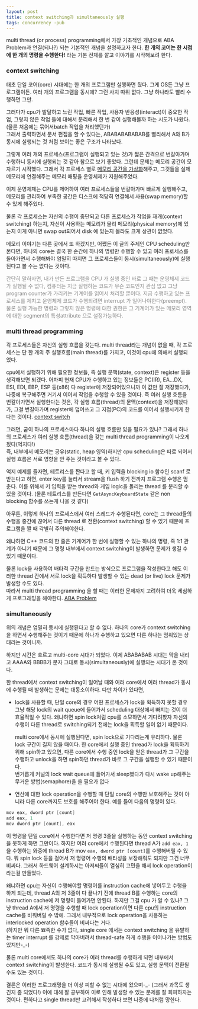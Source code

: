 ```yaml
---
layout: post
title: context switching과 simultaneously 실행
tags: concurrency -pub
---
```


multi thread (or process) programming에서 가장 기초적인 개념으로 ABA Problem과 연결(되나?) 되는 기본적인 개념을 설명하고자 한다. **한 개의 코어는 한 시점에 한 개의 명령을 수행한다!** 라는 기본 전제를 깔고 이야기를 시작해보려 한다.

### context switching ###

태초 단일 코어(core) 시대에는 한 개의 프로그램만 실행하면 됬다. 그게 OS든 그냥 프로그램이든. 여러 개의 프로그램을 동시에? 그런 사치 따위 없다. 그냥 하나라도 빨리 수행하면 그만.

그러다가 cpu가 발달하고 느린 작업, 빠른 작업, 사용자 반응성(interact)이 중요한 작업, 그렇지 않은 작업 들에 대해서 분리해서 한 번 같이 실행해볼까 하는 시도가 나왔다. (물론 처음에는 묶어서batch 작업을 처리했던가)  
그래서 출력하면서 문서 편집을 할 수 있다는, ABABABABABAB를 빨리해서 A와 B가 동시에 실행되는 것 처럼 보이는 좋은 구조가 나타났다.

그렇게 여러 개의 프로세스(프로그램이 실행되고 있는 것)가 짧은 간격으로 번갈아가며 수행하니 동시에 실행되는 것 같아 참으로 보기 좋았다. 그런데 문제는 메모리 공간이 모자르기 시작했다. 그래서 각 프로세스 별로 [메모리 공간을 가상화](http://en.wikipedia.org/wiki/Virtual_memory)해주고, 그것들을 실제 메모리에 연결해주는 메모리 매핑을 운영체제가 지원해주었다.

이제 운영체제는 CPU를 제어하여 여러 프로세스들을 번갈아가며 빠르게 실행해주고, 메모리를 관리하여 부족한 공간은 디스크에 적당히 연결해서 사용(swap memory)할 수 있게 해주었다.

물론 각 프로세스는 자신의 수행이 중단되고 다른 프로세스가 작업을 재개(context switching) 하는지, 자신이 사용하는 메모리가 물리 메모리(physical memory)에 있는지 이게 아니면 swap out되어서 disk 에 있는지 몰라도 크게 상관이 없었다.

메모리 이야기는 다른 곳에서 또 하겠지만, 어쨌든 이 글의 주제인 CPU scheduling만 본다면, 하나의 core는 결국 한 순간에 하나의 명령만 수행할 수 있고 여러 프로세스를 돌아가면서 수행해봐야 엄밀히 따지면 그 프로세스들이 동시(simultaneously)에 실행된다고 볼 수는 없다는 것이다.

<span style="color: #888;">간단히 말하자면, 내가 만든 프로그램을 CPU 가 실행 중인 바로 그 때는 운영체제 코드가 실행될 수 없다, 컴퓨터는 지금 실행하는 코드가 무슨 코드인지 관심 없고 그냥 program counter가 가리키는 기계어를 읽어서 처리할 뿐이다. 지금 수행하고 있는 프로세스를 제치고 운영체제 코드가 수행되려면 interrupt 가 일어나야한다(preempt). 물론 실행 가능한 명령과 그렇지 않은 명령에 대한 권한은 그 기계어가 있는 메모리 영역에 대한 segment의 특성attribute 으로 설정가능하다.</span>

### multi thread programming ###

각 프로세스들은 자신의 실행 흐름을 갖는다. multi thread라는 개념이 없을 때, 각 프로세스는 단 한 개의 주 실행흐름(main thread)를 가지고, 이것이 cpu에 의해서 실행되었다.

cpu에서 실행하기 위해 필요한 정보들, 즉 실행 문맥(state, context)은 register 등을 생각해보면 되겠다. 어차피 현재 CPU가 수행하고 있는 정보들은 PC(IR), EA...DX, ESI, EDI, EBP, ESP 등(x86) 다 register에 저장되어있으니까 이 값만 잘 저장했다가, 나중에 복구해주면 거기서 이어서 작업을 수행할 수 있을 것이다. 즉 여러 실행 흐름을 번갈아가면서 실행한다는 것은, 각 실행 흐름(thread)의 문맥(context)을 저장해놨다가, 그걸 번갈아가며 register에 덮어쓰고 그 지점(PC)의 코드를 이어서 실행시키게 한다는 것이다. [context switch](http://en.wikipedia.org/wiki/Context_switch)

그러면, 굳이 하나의 프로세스마다 하나의 실행 흐름만 있을 필요가 있나? 그래서 하나의 프로세스가 여러 실행 흐름(thread)을 갖는 multi thread programming이 나오게 됬다(억지다!)  
즉, 내부에서 메모리는 공유(static, heap 영역)하지만 cpu scheduling은 따로 되어서 실행 흐름은 서로 영향을 안 주는 것이라고 볼 수 있다.

억지 예제를 들자면, 테트리스를 짠다고 할 때, 키 입력을 blocking io 함수인 scanf 로 받는다고 하면, enter key를 눌러서 stream을 flush 하기 전까지 프로그램 수행은 멈춘다. 이를 위해서 키 입력을 받는 thread와 게임 logic을 돌리는 thread 를 분리할 수 있을 것이다.
(물론 테트리스를 만든다면 `GetAsyncKeyboardState` 같은 non blocking 함수를 쓰는게 나을 것 같다)

아무튼, 이렇게 하나의 프로세스에서 여러 스레드가 수행된다면, core는 그 thread들의 수행을 중간에 끊어서 다른 thread 로 전환(context switching) 할 수 있기 때문에 프로그램을 짤 때 각별히 주의해야한다.

왜냐하면 C++ 코드의 한 줄은 기계어가 한 번에 실행할 수 있는 하나의 명령, 즉 1:1 관계가 아니기 때문에 그 명령 내부에서 context switching이 발생하면 문제가 생길 수 있기 때문이다.

물론 lock을 사용하여 배타적 구간을 만드는 방식으로 프로그램을 작성한다고 해도 이러한 thread 간에서 서로 lock을 획득하다 발생할 수 있는 dead (or live) lock 문제가 발생할 수도 있다.  
따라서 multi thread programming 을 할 때는 이러한 문제까지 고려하여 더욱 세심하게 프로그래밍을 해야한다. [ABA Problem](http://en.wikipedia.org/wiki/ABA_problem)

### simultaneously ###

위의 개념은 엄밀히 동시에 실행된다고 할 수 없다. 하나의 core가 context switching을 하면서 수행해주는 것이기 때문에 하나가 수행하고 있으면 다른 하나는 멈춰있는 상태라는 것이니까.

하지만 시간은 흐르고 multi-core 시대가 되었다. 이제 ABABABAB 시대는 막을 내리고 AAAA와 BBBB가 문자 그대로 동시(simultaneously)에 실행되는 시대가 온 것이다.

한 thread에서 context switching이 일어날 때와 여러 core에서 여러 thread가 동시에 수행될 때 발생하는 문제는 대동소이하다. 다만 차이가 있다면,

* lock을 사용할 때, 단일 core의 경우 어떤 프로세스가 lock을 획득하지 못할 경우 그냥 해당 lock의 wait queue에 들어가서 scheduling 대상에서 빠지는 것이 더 효율적일 수 있다. 왜냐하면 spin lock처럼 cpu를 소모하면서 기다려봤자 자신의 수행이 다른 thread로 switching되기 전에는 lock을 획득할 일이 없기 때문이다.  
  
  multi core에서 동시에 실행된다면, spin lock으로 기다리는게 유리하다. 물론 lock 구간이 길지 않을 때이다. 한 core에서 실행 중인 thread가 lock을 획득하기 위해 spin하고 있으면, 다른 core에서 수행 중인 lock을 얻은 thread가 그 구간을 수행하고 unlock을 하면 spin하던 thread가 바로 그 구간을 실행할 수 있기 때문이다.  
번거롭게 커널의 lock wait queue에 들어가서 sleep했다가 다시 wake up해주는 무거운 방법(semaphore)을 쓸 필요가 없다

* 연산에 대한 lock operation을 수행할 때 단일 core의 수행만 보호해주는 것이 아니라 다른 core까지도 보호를 해주어야 한다. 예를 들어 다음의 명령이 있다.

```cpp
mov eax, dword ptr [count]
add eax, 1
mov dword ptr [count], eax
```

이 명령을 단일 core에서 수행한다면 저 명령 3줄을 실행하는 동안 context switching을 못하게 하면 그만이다. 하지만 여러 core에서 수행된다면 thread A가 `add eax, 1`을 수행하는 와중에 thread B가 mov `eax, dword ptr [count]`를 수행해버릴 수 있다.
뭐 spin lock 등을 걸어서 저 명령어 수행의 배타성을 보장해줘도 되지만 그건 너무 비싸다. 그래서 하드웨어 설계하시는 아저씨들이 열심히 고민을 해서 lock operation이라는걸 만들었다.

왜냐하면 cpu는 자신이 수행해야할 명령어를 instruction cache에 넣어두고 수행을 하게 되는데, thread A의 저 3줄이 다 끝나기 전에 thread B를 수행하는 core의 instruction cache에 저 명령이 들어가면 안된다. 하지만 그걸 cpu 가 알 수 있나? 그냥 thread A에서 저 명령을 수행할 때 lock operation이면 다른 cpu의 instruction cache를 비워버릴 수 밖에. 그래서 내부적으로 lock operation을 사용하는 interlocked operation 함수들이 비싸다는 거다.  
(하지만 뭐 다른 뾰족한 수가 없다, single core 에서는 context switching 을 유발하는 timer interrupt 를 강제로 막아버려서 thread-safe 하게 수행을 이어나가는 방법도 있지만-_-)

물론 multi core에서도 하나의 core가 여러 thread를 수행하게 되면 내부에서 context switching이 발생한다. 코드가 동시에 실행될 수도 있고, 실행 문맥이 전환될 수도 있는 것이다.

결론은 이러한 프로그래밍을 더 이상 피할 수 없는 시대에 왔으며-_- (그래서 과목도 생긴지 좀 되었다!)  이에 대해 잘 공부하여 이로 인해 발생할 수 있는 문제를 잘 회피하자는 것이다. 편하다고 single thread만 고려해서 작성하다 보면 나중에 나처럼 망한다.